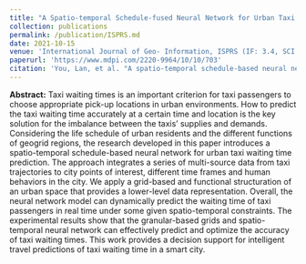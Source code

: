 ```yaml
---
title: "A Spatio-temporal Schedule-fused Neural Network for Urban Taxi Waiting Time Prediction"
collection: publications
permalink: /publication/ISPRS.md
date: 2021-10-15
venue: 'International Journal of Geo- Information, ISPRS (IF: 3.4, SCI Q3)'
paperurl: 'https://www.mdpi.com/2220-9964/10/10/703'
citation: 'You, Lan, et al. "A spatio-temporal schedule-based neural network for urban taxi waiting time prediction." ISPRS International Journal of Geo-Information 10.10 (2021): 703.'
---
```

**Abstract:** Taxi waiting times is an important criterion for taxi passengers to choose appropriate pick-up locations in urban environments. How to predict the taxi waiting time accurately at a certain time and location is the key solution for the imbalance between the taxis’ supplies and demands. Considering the life schedule of urban residents and the different functions of geogrid regions, the research developed in this paper introduces a spatio-temporal schedule-based neural network for urban taxi waiting time prediction. The approach integrates a series of multi-source data from taxi trajectories to city points of interest, different time frames and human behaviors in the city. We apply a grid-based and functional structuration of an urban space that provides a lower-level data representation. Overall, the neural network model can dynamically predict the waiting time of taxi passengers in real time under some given spatio-temporal constraints. The experimental results show that the granular-based grids and spatio-temporal neural network can effectively predict and optimize the accuracy of taxi waiting times. This work provides a decision support for intelligent travel predictions of taxi waiting time in a smart city.
